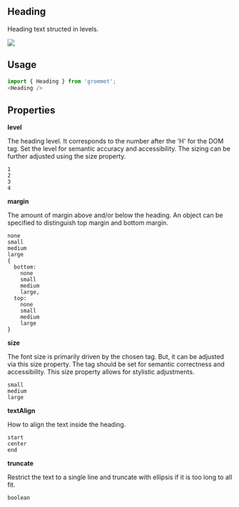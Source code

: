 ## Heading
Heading text structed in levels.

[![](https://codesandbox.io/static/img/play-codesandbox.svg)](https://codesandbox.io/s/github/grommet/grommet-sandbox?initialpath=heading&module=%2Fsrc%2FHeading.js)
## Usage

```javascript
import { Heading } from 'grommet';
<Heading />
```

## Properties

**level**

The heading level. It corresponds to the number after the 'H' for
the DOM tag. Set the level for semantic accuracy and accessibility.
The sizing can be further adjusted using the size property.

```
1
2
3
4
```

**margin**

The amount of margin above and/or below the heading. An object can be
specified to distinguish top margin and bottom margin.

```
none
small
medium
large
{
  bottom: 
    none
    small
    medium
    large,
  top: 
    none
    small
    medium
    large
}
```

**size**

The font size is primarily driven by the chosen tag. But, it can
be adjusted via this size property. The tag should be set for semantic
correctness and accessibility. This size property allows for stylistic
adjustments.

```
small
medium
large
```

**textAlign**

How to align the text inside the heading.

```
start
center
end
```

**truncate**

Restrict the text to a single line and truncate with ellipsis if it
is too long to all fit.

```
boolean
```
  